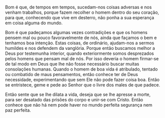Bom é que, de tempos em tempos, sucedam-nos coisas adversas e nos venham trabalhos, porque fazem recolher o homem dentro do seu coração, para que, conhecendo que vive em desterro, não ponha a sua esperança em coisa alguma do mundo.

Bom é que padeçamos algumas vezes contradições e que os homens pensem mal ou pouco favoravelmente de nós, ainda que façamos o bem e tenhamos boa intenção. Estas coisas, de ordinário, ajudam-nos a sermos humildes e nos defendem da vanglória. Porque então buscamos melhor a Deus por testemunha interior, quando exteriormente somos desprezados pelos homens que pensam mal de nós. Por isso deveria o homem firmar-se de tal modo em Deus que lhe não fosse necessário buscar muitas consolações humanas. Quando o homem de boa vida é atribulado, tentado ou combatido de maus pensamentos, então conhece ter de Deus necessidade, experimentando que sem Ele não pode fazer coisa boa. Então se entristece, geme e pede ao Senhor que o livre dos males de que padece.

Então sente que se lhe dilata a vida, deseja que se lhe apresse a morte, para ser desatado das prisões do corpo e unir-se com Cristo. Então conhece que não há nem pode haver no mundo perfeita segurança nem paz perfeita.